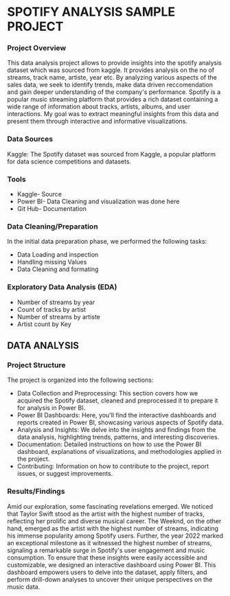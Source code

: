 # SPOTIFY ANALYSIS SAMPLE PROJECT
### Project Overview
This data analysis project allows to provide insights into the spotify analysis dataset which was sourced from kaggle. It provides analysis on the no of streams, track name, artiste, year etc. By analyzing various aspects of the sales data, we seek to identify trends, make data driven reccomendation and gain deeper understanding of the company's performance. Spotify is a popular music streaming platform that provides a rich dataset containing a wide range of information about tracks, artists, albums, and user interactions. My goal was to extract meaningful insights from this data and present them through interactive and informative visualizations.

### Data Sources
Kaggle: The Spotify dataset was sourced from Kaggle, a popular platform for data science competitions and datasets.

### Tools
- Kaggle- Source
- Power BI- Data Cleaning and visualization was done here
- Git Hub- Documentation
  
### Data Cleaning/Preparation
In the initial data preparation phase, we performed the following tasks:
- Data Loading and inspection
- Handling missing Values
- Data Cleaning and formating

### Exploratory Data Analysis (EDA)
- Number of streams by year
- Count of tracks by artist
- Number of streams by artiste
- Artist count by Key

## DATA ANALYSIS
### Project Structure
The project is organized into the following sections:
- Data Collection and Preprocessing: This section covers how we acquired the Spotify dataset, cleaned and preprocessed it to prepare it for analysis in Power BI.
- Power BI Dashboards: Here, you'll find the interactive dashboards and reports created in Power BI, showcasing various aspects of Spotify data.
- Analysis and Insights: We delve into the insights and findings from the data analysis, highlighting trends, patterns, and interesting discoveries.
- Documentation: Detailed instructions on how to use the Power BI dashboard, explanations of visualizations, and methodologies applied in the project.
- Contributing: Information on how to contribute to the project, report issues, or suggest improvements.

### Results/Findings
Amid our exploration, some fascinating revelations emerged. We noticed that Taylor Swift stood as the artist with the highest number of tracks, reflecting her prolific and diverse musical career. The Weeknd, on the other hand, emerged as the artist with the highest number of streams, indicating his immense popularity among Spotify users. Further, the year 2022 marked an exceptional milestone as it witnessed the highest number of streams, signaling a remarkable surge in Spotify's user engagement and music consumption. To ensure that these insights were easily accessible and customizable, we designed an interactive dashboard using Power BI. This dashboard empowers users to delve into the dataset, apply filters, and perform drill-down analyses to uncover their unique perspectives on the music data.
